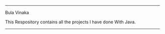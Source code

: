 ****************************************************************

Bula Vinaka 

This Respository contains all the projects I have done With Java.

****************************************************************
